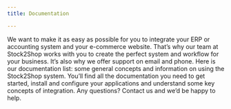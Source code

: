 ```yaml
---
title: Documentation

---
```


We want to make it as easy as possible for you to integrate your ERP or accounting system and your e-commerce website. That’s why our team at Stock2Shop works with you to create the perfect system and workflow for your business. It’s also why we offer support on email and phone. Here is our documentation list: some general concepts and information on using the Stock2Shop system. You’ll find all the documentation you need to get started, install and configure your applications and understand some key concepts of integration. Any questions? Contact us and we’d be happy to help.

